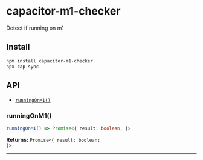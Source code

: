 # capacitor-m1-checker

Detect if running on m1

## Install

```bash
npm install capacitor-m1-checker
npx cap sync
```

## API

<docgen-index>

* [`runningOnM1()`](#runningonm1)

</docgen-index>

<docgen-api>
<!--Update the source file JSDoc comments and rerun docgen to update the docs below-->

### runningOnM1()

```typescript
runningOnM1() => Promise<{ result: boolean; }>
```

**Returns:** <code>Promise&lt;{ result: boolean; }&gt;</code>

--------------------

</docgen-api>
